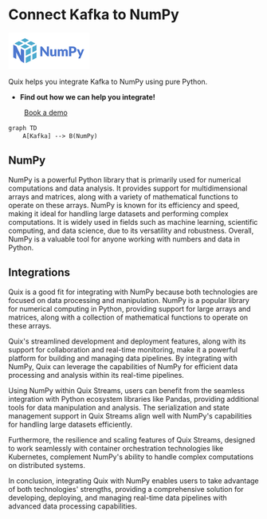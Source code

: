 # Connect Kafka to NumPy

![](./images/logo_1.jpg)

Quix helps you integrate Kafka to NumPy using pure Python.

<div class="grid cards blog-grid-card" markdown>

- __Find out how we can help you integrate!__

    <a class="md-button md-button--primary" href="https://share.hsforms.com/1iW0TmZzKQMChk0lxd_tGiw4yjw2?__hstc=175542013.2303933fbd746c0ac86d9ccbe9bc9100.1728383268831.1729603416735.1729620918855.31&__hssc=175542013.1.1729620918855&__hsfp=2132701734" target="_blank" style="margin:.5rem;">Book a demo</a>

</div>

```mermaid
graph TD
    A[Kafka] --> B(NumPy)
```

## NumPy

NumPy is a powerful Python library that is primarily used for numerical computations and data analysis. It provides support for multidimensional arrays and matrices, along with a variety of mathematical functions to operate on these arrays. NumPy is known for its efficiency and speed, making it ideal for handling large datasets and performing complex computations. It is widely used in fields such as machine learning, scientific computing, and data science, due to its versatility and robustness. Overall, NumPy is a valuable tool for anyone working with numbers and data in Python.

## Integrations

Quix is a good fit for integrating with NumPy because both technologies are focused on data processing and manipulation. NumPy is a popular library for numerical computing in Python, providing support for large arrays and matrices, along with a collection of mathematical functions to operate on these arrays.

Quix's streamlined development and deployment features, along with its support for collaboration and real-time monitoring, make it a powerful platform for building and managing data pipelines. By integrating with NumPy, Quix can leverage the capabilities of NumPy for efficient data processing and analysis within its real-time pipelines.

Using NumPy within Quix Streams, users can benefit from the seamless integration with Python ecosystem libraries like Pandas, providing additional tools for data manipulation and analysis. The serialization and state management support in Quix Streams align well with NumPy's capabilities for handling large datasets efficiently.

Furthermore, the resilience and scaling features of Quix Streams, designed to work seamlessly with container orchestration technologies like Kubernetes, complement NumPy's ability to handle complex computations on distributed systems.

In conclusion, integrating Quix with NumPy enables users to take advantage of both technologies' strengths, providing a comprehensive solution for developing, deploying, and managing real-time data pipelines with advanced data processing capabilities.


